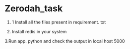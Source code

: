 # Zerodah_task
1. 1 Install all the files present in requirement. txt

2. Install redis in your system

3.Run app. python and check the output in local host 5000

